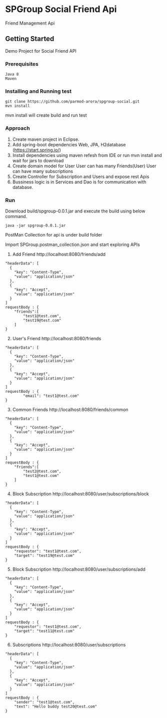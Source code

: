 # SPGroup Social Friend Api

Friend Management Api

## Getting Started

Demo Project for Social Friend API

### Prerequisites

```
Java 8
Maven

```

### Installing and Running test


```
git clone https://github.com/parmod-arora/spgroup-social.git
mvn install
```
mvn install will create build and run test


### Approach

1) Create maven project in Eclipse.
2) Add spring-boot dependencies Web, JPA, H2database (https://start.spring.io/)
3) Install dependencies using maven refesh from IDE or run mvn install and wait for jars to download 
4) Create domain model for User 
  User can has many Friends(User)
  User can have many subscriptions
5) Create Controller for Subscription and Users and expose rest Apis
6) Bussiness logic is in Services and Dao is for communication with database.

### Run
Download build/spgroup-0.0.1.jar and execute the build using below command.
```
java -jar spgroup-0.0.1.jar
````
PostMan Collection for api is under build folder

Import SPGroup.postman_collection.json and start exploring APIs

1) Add Friend http://localhost:8080/friends/add
```
"headerData": [
  {
    "key": "Content-Type",
    "value": "application/json"
  },
  {
    "key": "Accept",
    "value": "application/json"
  }
]
requestBody : {
	"friends":[
		"test1@test.com",
		"test19@test.com"
	]
}
```

2) User's Friend http://localhost:8080/friends
```
"headerData": [
  {
    "key": "Content-Type",
    "value": "application/json"
  },
  {
    "key": "Accept",
    "value": "application/json"
  }
]
requestBody : {
		"email": "test1@test.com"
}
```
3) Common Friends http://localhost:8080/friends/common
```
"headerData": [
  {
    "key": "Content-Type",
    "value": "application/json"
  },
  {
    "key": "Accept",
    "value": "application/json"
  }
]
requestBody : {
	"friends":[
		"test2@test.com",
		"test1@test.com"
	]
}
```

4) Block Subscription http://localhost:8080/user/subscriptions/block
```
"headerData": [
  {
    "key": "Content-Type",
    "value": "application/json"
  },
  {
    "key": "Accept",
    "value": "application/json"
  }
]
requestBody : {
	"requestor": "test1@test.com",
	"target": "test19@test.com"
}
```

5) Block Subscription http://localhost:8080/user/subscriptions/add
```
"headerData": [
  {
    "key": "Content-Type",
    "value": "application/json"
  },
  {
    "key": "Accept",
    "value": "application/json"
  }
]
requestBody : {
	"requestor": "test1@test.com",
	"target": "test11@test.com"
}
```

6) Subscriptions http://localhost:8080/user/subscriptions
```
"headerData": [
  {
    "key": "Content-Type",
    "value": "application/json"
  },
  {
    "key": "Accept",
    "value": "application/json"
  }
]
requestBody : {
	"sender": "test1@test.com",
	"text": "Hello buddy test20@test.com"
}
```

